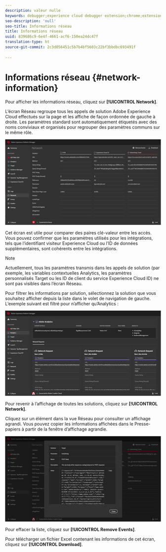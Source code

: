 ```yaml
---
description: valeur nulle
keywords: debugger;experience cloud debugger extension;chrome;extension;network;information
seo-description: 'null'
seo-title: Informations réseau
title: Informations réseau
uuid: 839686c9-6e4f-4661-acf6-150ea24dc47f
translation-type: ht
source-git-commit: 2c3d056451c5b7b4bf5603c22bf3bbdbc693491f

---
```



# Informations réseau {#network-information}

Pour afficher les informations réseau, cliquez sur **[!UICONTROL Network]**.

L’écran Réseau regroupe tous les appels de solution Adobe Experience Cloud effectués sur la page et les affiche de façon ordonnée de gauche à droite. Les paramètres standard sont automatiquement étiquetés avec des noms conviviaux et organisés pour regrouper des paramètres communs sur le même rôle.

![](assets/network.jpg)

Cet écran est utile pour comparer des paires clé-valeur entre les accès. Vous pouvez confirmer que les paramètres utilisés pour les intégrations, tels que l’identifiant visiteur Experience Cloud ou l’ID de données supplémentaires, sont cohérents entre les intégrations.

>[!NOTE]
>
>Actuellement, tous les paramètres transmis dans les appels de solution (par exemple, les variables contextuelles Analytics, les paramètres personnalisés Target ou les ID de client du service Experience Cloud ID) ne sont pas visibles dans l’écran Réseau.

Pour filtrer les informations par solution, sélectionnez la solution que vous souhaitez afficher depuis la liste dans le volet de navigation de gauche. L’exemple suivant est filtré pour n’afficher qu’Analytics :

![](assets/network-analytics.jpg)

Pour revenir à l’affichage de toutes les solutions, cliquez sur **[!UICONTROL Network]**.

Cliquez sur un élément dans la vue Réseau pour consulter un affichage agrandi. Vous pouvez copier les informations affichées dans le Presse-papiers à partir de la fenêtre d’affichage agrandie.

![](assets/network-expand.jpg)

<!--Use the icon at the top of each column to copy the server call URL to your clipboard, where you can paste it into another document for reference or debugging purposes.

![](assets/copy.jpg)-->

Pour effacer la liste, cliquez sur **[!UICONTROL Remove Events]**.

Pour télécharger un fichier Excel contenant les informations de cet écran, cliquez sur **[!UICONTROL Download]**.